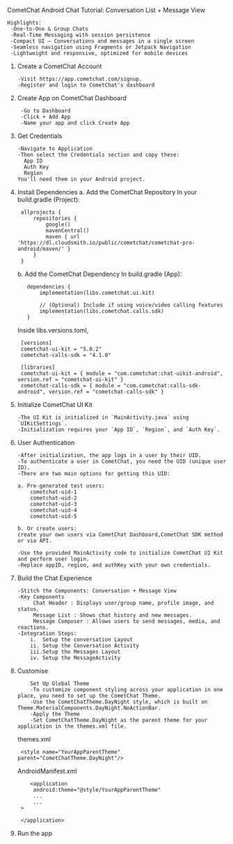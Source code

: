 CometChat Android Chat Tutorial: Conversation List + Message View

    Highlights:
     -One-to-One & Group Chats
     -Real-Time Messaging with session persistence
     -Compact UI – Conversations and messages in a single screen
     -Seamless navigation using Fragments or Jetpack Navigation
     -Lightweight and responsive, optimized for mobile devices

1. Create a CometChat Account

       -Visit https://app.cometchat.com/signup.
       -Register and login to CometChat's dashboard
2. Create App on CometChat Dashboard
   
        -Go to Dashboard
        -Click + Add App
        -Name your app and click Create App         
3. Get Credentials

       -Navigate to Application
       -Then select the Credentials section and copy these:
         App ID
         Auth Key
         Region
       You'll need them in your Android project.
4. Install Dependencies
    a. Add the CometChat Repository
        In your build.gradle (Project):

        allprojects {
            repositories {
                google()
                mavenCentral()
                maven { url 'https://dl.cloudsmith.io/public/cometchat/cometchat-pro-android/maven/' }
            }
        }
    b. Add the CometChat Dependency
      In build.gradle (App):
         
          dependencies {
              implementation(libs.cometchat.ui.kit)
          
              // (Optional) Include if using voice/video calling features
              implementation(libs.cometchat.calls.sdk)
          }
      Inside libs.versions.toml,
      
        [versions]
        cometchat-ui-kit = "5.0.2"
        cometchat-calls-sdk = "4.1.0"
    
        [libraries]
        cometchat-ui-kit = { module = "com.cometchat:chat-uikit-android", version.ref = "cometchat-ui-kit" }
        cometchat-calls-sdk = { module = "com.cometchat:calls-sdk-android", version.ref = "cometchat-calls-sdk" }  
5. Initialize CometChat UI Kit  

       -The UI Kit is initialized in `MainActivity.java` using `UIKitSettings`.
       -Initialization requires your `App ID`, `Region`, and `Auth Key`.
6. User Authentication

       -After initialization, the app logs in a user by their UID.
       -To authenticate a user in CometChat, you need the UID (unique user ID).
       -There are two main options for getting this UID:
        
       a. Pre-generated test users:
           cometchat-uid-1 
           cometchat-uid-2 
           cometchat-uid-3  
           cometchat-uid-4  
           cometchat-uid-5
   
       b. Or create users:
       create your own users via CometChat Dashboard,CometChat SDK method or via API.

       -Use the provided MainActivity code to initialize CometChat UI Kit and perform user login.
       -Replace appID, region, and authKey with your own credentials. 
7. Build the Chat Experience

       -Stitch the Components: Conversation + Message View
       -Key Components
            Chat Header : Displays user/group name, profile image, and status.
            Message List : Shows chat history and new messages.
            Message Composer : Allows users to send messages, media, and reactions.
       -Integration Steps:
           i.  Setup the conversation Layout
           ii. Setup the Conversation Activity
           iii.Setup the Messages Layout
           iv. Setup the MessageActivity      
8. Customise
    
           Set Up Global Theme
           -To customize component styling across your application in one place, you need to set up the CometChat Theme.
           -Use the CometChatTheme.DayNight style, which is built on Theme.MaterialComponents.DayNight.NoActionBar.
           -Apply the Theme
           -Set CometChatTheme.DayNight as the parent theme for your application in the themes.xml file.
     themes.xml
    
        <style name="YourAppParentTheme" parent="CometChatTheme.DayNight"/>
     AndroidManifest.xml   
    
           <application
            android:theme="@style/YourAppParentTheme"
            ...
            ...
        >
    
        </application>
9. Run the app

